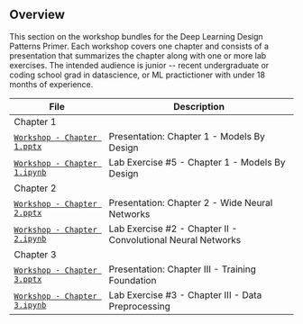## Overview

This section on the workshop bundles for the Deep Learning Design Patterns Primer. 
Each workshop covers one chapter and consists of a presentation that summarizes the chapter along with one or more 
lab exercises. The intended audience is junior -- recent undergraduate or coding school grad in datascience, or ML practictioner with
under 18 months of experience.

|File       | Description|
|-----------|------------|
| Chapter 1 ||
| [`Workshop - Chapter 1.pptx`](Deep%20Learning%20Design%20Patterns%20-%20Workshop%20-%20Chapter%201.pptx) |Presentation: Chapter 1 - Models By Design  |
| [`Workshop - Chapter 1.ipynb`](Deep%20Learning%20Design%20Patterns%20-%20Workshop%20-%20Chapter%201.ipynb)|Lab Exercise #5 - Chapter 1 - Models By Design|
| Chapter 2 ||
| [`Workshop - Chapter 2.pptx`](Deep%20Learning%20Design%20Patterns%20-%20Workshop%20-%20Chapter%202.pptx) |Presentation: Chapter 2 - Wide Neural Networks  |
| [`Workshop - Chapter 2.ipynb`]()|Lab Exercise #2 - Chapter II - Convolutional Neural Networks|
| Chapter 3 ||
| [`Workshop - Chapter 3.pptx`](Deep%20Learning%20Design%20Patterns%20-%20Workshop%20-%20Chapter%20III.pptx) |Presentation: Chapter III - Training Foundation  || 
[`Workshop - Chapter 3.ipynb`](Deep%20Learning%20Design%20Patterns%20-%20Workshop%20-%20Chapter%20III%20-%201.ipynb)|Lab Exercise #3 - Chapter III - Data Preprocessing| 
